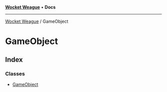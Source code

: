 [**Wocket Weague**](../README.md) • **Docs**

***

[Wocket Weague](../modules.md) / GameObject

# GameObject

## Index

### Classes

- [GameObject](classes/GameObject.md)
